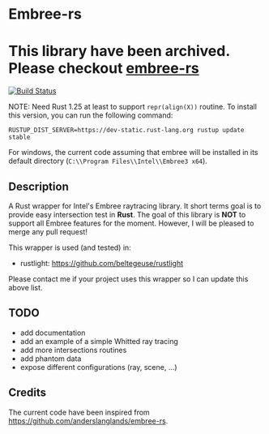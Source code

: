 # Embree-rs

# This library have been archived. Please checkout [embree-rs](https://github.com/Twinklebear/embree-rs)

[![Build Status](https://travis-ci.org/beltegeuse/embree-rs.svg?branch=master)](https://travis-ci.org/beltegeuse/embree-rs)

NOTE: Need Rust 1.25 at least to support ```repr(align(X))``` routine. To install this version, you can run the following command:

```RUSTUP_DIST_SERVER=https://dev-static.rust-lang.org rustup update stable```

For windows, the current code assuming that embree will be installed in its default directory (```C:\\Program Files\\Intel\\Embree3 x64```).

## Description

A Rust wrapper for Intel's Embree raytracing library. It short terms goal is to provide easy intersection test in **Rust**. The goal of this library is **NOT** to support all Embree features for the moment. However, I will be pleased to merge any pull request!

This wrapper is used (and tested) in:

- rustlight: https://github.com/beltegeuse/rustlight

Please contact me if your project uses this wrapper so I can update this above list.

## TODO

- add documentation
- add an example of a simple Whitted ray tracing 
- add more intersections routines
- add phantom data
- expose different configurations (ray, scene, ...)

## Credits

The current code have been inspired from https://github.com/anderslanglands/embree-rs.
